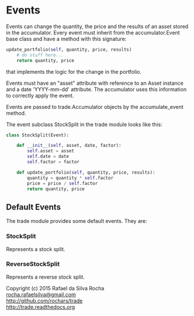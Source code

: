 # Events

Events can change the quantity, the price and the results of an asset
stored in the accumulator. Every event must inherit from the
accumulator.Event base class and have a method with this signature:

```python
update_portfolio(self, quantity, price, results)
    # do stuff here...
    return quantity, price
```

that implements the logic for the change in the portfolio.

Events must have an "asset" attribute with reference to an Asset
instance and a date 'YYYY-mm-dd' attribute. The accumulator uses
this information to correctly apply the event.

Events are passed to trade.Accumulator objects by the accumulate_event
method.

The event subclass StockSplit in the trade module looks like this:

```python
class StockSplit(Event):

    def __init__(self, asset, date, factor):
        self.asset = asset
        self.date = date
        self.factor = factor

    def update_portfolio(self, quantity, price, results):
        quantity = quantity * self.factor
        price = price / self.factor
        return quantity, price
```


## Default Events
The trade module provides some default events. They are:

### StockSplit
Represents a stock split.

### ReverseStockSplit
Represents a reverse stock split.


Copyright (c) 2015 Rafael da Silva Rocha  
rocha.rafaelsilva@gmail.com  
http://github.com/rochars/trade  
http://trade.readthedocs.org  
